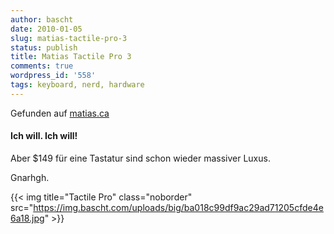 ```yaml
---
author: bascht
date: 2010-01-05
slug: matias-tactile-pro-3
status: publish
title: Matias Tactile Pro 3
comments: true
wordpress_id: '558'
tags: keyboard, nerd, hardware
---
```

Gefunden auf [matias.ca](http://matias.ca/tactilepro3/)

#### Ich will. Ich will!

Aber $149 für eine Tastatur sind schon wieder massiver Luxus.

Gnarhgh.

{{< img title="Tactile Pro" class="noborder"
src="https://img.bascht.com/uploads/big/ba018c99df9ac29ad71205cfde4e6a18.jpg" >}}
